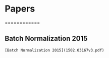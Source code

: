 # Papers 
============

Batch Normalization 2015
------------
    [Batch Normalization 2015](1502.03167v3.pdf)
